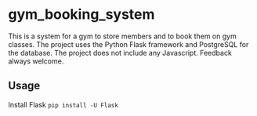 # gym_booking_system

This is a system for a gym to store members and to book them on gym classes. The project uses the Python Flask framework and PostgreSQL for the database.
The project does not include any Javascript. Feedback always welcome.

## Usage
Install Flask 
```pip install -U Flask```

